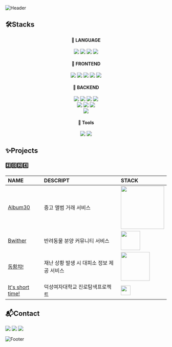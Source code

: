 ![Header](https://capsule-render.vercel.app/api?type=waving&height=120&color=timeGradient&section=header)

## 🛠️Stacks
<div align="center">
  
#### 📌 LANGUAGE
  <img src="https://img.shields.io/badge/c-A8B9CC?style=for-the-badge&logo=c&logoColor=white"> 
  <img src="https://img.shields.io/badge/python-3776AB?style=for-the-badge&logo=python&logoColor=white"> 
  <img src="https://img.shields.io/badge/java-007396?style=for-the-badge&logo=java&logoColor=white">
  <img src="https://img.shields.io/badge/kotlin-%237F52FF?style=for-the-badge&logo=kotlin&logoColor=white">

#### 📌 FRONTEND
  <img src="https://img.shields.io/badge/html5-E34F26?style=for-the-badge&logo=html5&logoColor=white">
  <img src="https://img.shields.io/badge/css-1572B6?style=for-the-badge&logo=css3&logoColor=white">
  <img src="https://img.shields.io/badge/javascript-F7DF1E?style=for-the-badge&logo=javascript&logoColor=white">
  <img src="https://img.shields.io/badge/react-61DAFB?style=for-the-badge&logo=react&logoColor=white">
  <img src="https://img.shields.io/badge/Android-34A853?style=for-the-badge&logo=android&logoColor=white">

#### 📌 BACKEND
  <img src="https://img.shields.io/badge/AWS-232F3E?style=for-the-badge&logo=amazonwebservices&logoColor=white">
  <img src="https://img.shields.io/badge/Docker-2496ED?style=for-the-badge&logo=Docker&logoColor=white">
  <img src="https://img.shields.io/badge/linux-FCC624?style=for-the-badge&logo=linux&logoColor=white">
  <img src="https://img.shields.io/badge/ubuntu-%23E95420?style=for-the-badge&logo=ubuntu&logoColor=white"><br>
  <img src="https://img.shields.io/badge/django-092E20?style=for-the-badge&logo=django&logoColor=white">
  <img src="https://img.shields.io/badge/Flask-000000?style=for-the-badge&logo=Flask&logoColor=white">
  <img src="https://img.shields.io/badge/spring Boot-6DB33F?style=for-the-badge&logo=springboot&logoColor=white"><br>
  <img src="https://img.shields.io/badge/MySQL-4479A1?style=for-the-badge&logo=mysql&logoColor=white">

#### 📌 Tools
  <img src="https://img.shields.io/badge/github-181717?style=for-the-badge&logo=github&logoColor=white">
  <img src="https://img.shields.io/badge/figma-F24E1E?style=for-the-badge&logo=figma&logoColor=white"><br>

</div>

## ✨Projects

### 2️⃣0️⃣2️⃣4️⃣
| NAME                                                               | DESCRIPT                 | STACK           |
|:-------------------------------------------------------------------|:-------------------------|:----------------------------------|
| [Album30](https://github.com/2024WISCOM)                           | 중고 앨범 거래 서비스             | <img width="135px" src="https://skillicons.dev/icons?i=react,spring,aws,docker&perline=4&theme=light"> |
| [Bwither](https://github.com/20210699/Bwither-Back-end)            | 반려동물 분양 커뮤니티 서비스         | <img width="60px" src="https://skillicons.dev/icons?i=spring,aws&perline=2&theme=light">               |
| [돔황챠!](https://github.com/20210699/RunAway)                            | 재난 상황 발생 시 대피소 정보 제공 서비스 | <img width="90px" src="https://skillicons.dev/icons?i=kotlin,firebase,androidstudio&perline=3&theme=light">        |
| [It's short time!](https://github.com/20210699/ShortTime) | 덕성여자대학교 진로탐색프로젝트         | <img width="30px" src="https://skillicons.dev/icons?i=flask&perline=5&theme=light">                    |

## 📬Contact
<div>
  <img src="https://img.shields.io/badge/gmail-%23EA4335?style=for-the-badge&logo=gmail&logoColor=white&link=20210699%40duksung.ac.kr">
 <img src="https://img.shields.io/badge/discord-%235865F2?style=for-the-badge&logo=discord&logoColor=white&link=https%3A%2F%2Fdiscord.com%2Fusers%2F472597836878577674">
 <img src="https://img.shields.io/badge/velog-%2320C997?style=for-the-badge&logo=velog&logoColor=white&link=https%3A%2F%2Fvelog.io%2F%4020210699%2Fposts">
</div>

![Footer](https://capsule-render.vercel.app/api?type=waving&height=80&color=timeGradient&section=footer)
